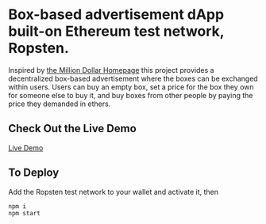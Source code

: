 # Box-based advertisement dApp built-on Ethereum test network, Ropsten.

Inspired by [the Million Dollar Homepage](https://en.wikipedia.org/wiki/The_Million_Dollar_Homepage) this project provides a decentralized box-based advertisement where the boxes can be exchanged within users. Users can buy an empty box, set a price for the box they own for someone else to buy it, and buy boxes from other people by paying the price they demanded in ethers.

## Check Out the Live Demo
[Live Demo](https://quirky-yonath-44b87e.netlify.app/)

## To Deploy
Add the Ropsten test network to your wallet and activate it, then
```sh
npm i
npm start
```

